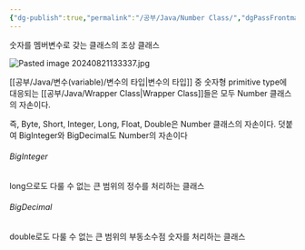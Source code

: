 ```yaml
---
{"dg-publish":true,"permalink":"/공부/Java/Number Class/","dgPassFrontmatter":true}
---
```



숫자를 멤버변수로 갖는 클래스의 조상 클래스

![Pasted image 20240821133337.jpg](/img/user/%EC%B2%A8%EB%B6%80%ED%8C%8C%EC%9D%BC/Pasted%20image%2020240821133337.jpg)

[[공부/Java/변수(variable)/변수의 타입\|변수의 타입]] 중 숫자형 primitive type에 대응되는 [[공부/Java/Wrapper Class\|Wrapper Class]]들은 모두 Number 클래스의 자손이다.

즉, Byte, Short, Integer, Long, Float, Double은 Number 클래스의 자손이다.
덧붙여 BigInteger와 BigDecimal도 Number의 자손이다

###### BigInteger

long으로도 다룰 수 없는 큰 범위의 정수를 처리하는 클래스

###### BigDecimal

double로도 다룰 수 없는 큰 범위의 부동소수점 숫자를 처리하는 클래스